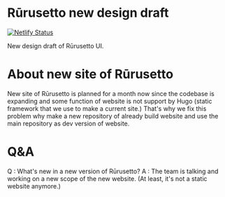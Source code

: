 # Rūrusetto new design draft

[![Netlify Status](https://api.netlify.com/api/v1/badges/c2859b44-1a75-40e0-b3c4-de0846b07b3a/deploy-status)](https://app.netlify.com/sites/rurusetto-new-design/deploys)

New design draft of Rūrusetto UI.

# About new site of Rūrusetto

New site of Rūrusetto is planned for a month now since the codebase is expanding and some function of website is not support by Hugo (static framework that we use to make a current site.) That's why we fix this problem why make a new repository of already build website and use the main repository as dev version of website.

# Q&A

Q : What's new in a new version of Rūrusetto?
A : The team is talking and working on a new scope of the new website. (At least, it's not a static website anymore.)
